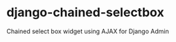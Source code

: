 django-chained-selectbox
========================

Chained select box widget using AJAX for Django Admin